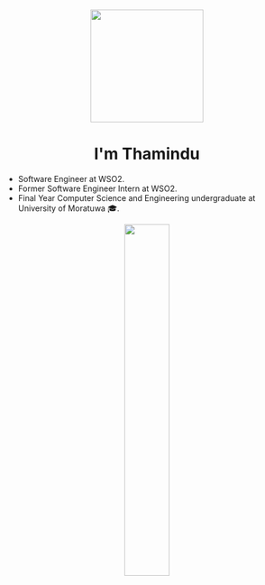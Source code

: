 <h3 align="center"><img src="https://c.tenor.com/qA9u4ETE66MAAAAC/hello-there-kenobi.gif" width="200px"></h3>
<h1 align="center">I'm Thamindu</h1>
<!-- <img src="https://acegif.com/wp-content/uploads/2021/06/acegifdotcom-unique-lightsabre-3.gif" width="80px"> -->

- Software Engineer at WSO2.
- Former Software Engineer Intern at WSO2.
- Final Year Computer Science and Engineering undergraduate at University of Moratuwa 🎓.


<div align="center"><a href="#"><img width="40%" height="auto" src="https://c.tenor.com/8Afa3Axvr90AAAAC/surf-laptop.gif" height="175px"/></a></div>
